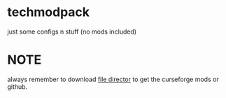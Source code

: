 # techmodpack
just some configs n stuff (no mods included)

# NOTE
always remember to download [file director](https://modrinth.com/mod/filedirector/versions) to get the curseforge mods or github.
